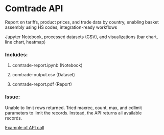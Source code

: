 # Comtrade API

Report on tariffs, product prices, and trade data by country, enabling basket assembly using HS codes, integration-ready workflows

Jupyter Notebook, processed datasets (CSV), and visualizations (bar chart, line chart, heatmap)

### Includes:

1. comtrade-report.ipynb (Notebook)

2. comtrade-output.csv (Dataset)

3. comtrade-report.pdf (Report)

### Issue:

Unable to limit rows returned. Tried maxrec, count, max, and cdlimit parameters to limit the records. Instead, the API returns all available records.

[Example of API call](https://comtradeapi.un.org/public/v1/getDATariffline/C/M/HS?reporter=USA&year=2020&trade_type=1)